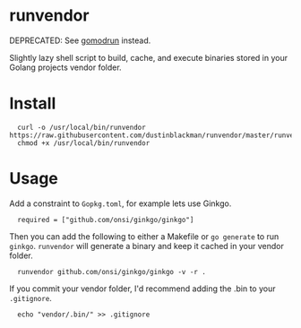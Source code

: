 # runvendor

DEPRECATED: See [gomodrun](https://github.com/dustinblackman/gomodrun) instead.

Slightly lazy shell script to build, cache, and execute binaries stored in your Golang projects vendor folder.

# Install

```
  curl -o /usr/local/bin/runvendor https://raw.githubusercontent.com/dustinblackman/runvendor/master/runvendor
  chmod +x /usr/local/bin/runvendor
```

# Usage

Add a constraint to `Gopkg.toml`, for example lets use Ginkgo.

```
  required = ["github.com/onsi/ginkgo/ginkgo"]
```

Then you can add the following to either a Makefile or `go generate` to run `ginkgo`. `runvendor` will generate a binary and keep it cached in your vendor folder.

```
  runvendor github.com/onsi/ginkgo/ginkgo -v -r .
```

If you commit your vendor folder, I'd recommend adding the .bin to your `.gitignore`.

```
  echo "vendor/.bin/" >> .gitignore
```
